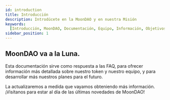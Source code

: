 ```yaml
---
id: introduction
title: Introducción
description: Introdúcete en la MoonDAO y en nuestra Misión
keywords:
  [Introducción, MoonDAO, Documentación, Equipo, Información, Objetivos, Misión]
sidebar_position: 1
---
```


## MoonDAO va a la Luna.

Esta documentación sirve como respuesta a las FAQ, para ofrecer información más detallada sobre nuestro token y nuestro equipo, y para desarrollar más  nuestros planes para el futuro.

La actualizaremos a medida que vayamos obteniendo más información. ¡Visítanos para estar al día de las últimas novedades de MoonDAO!
